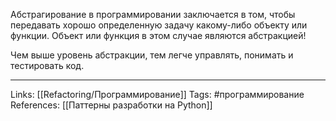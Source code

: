 Абстрагирование в программировании заключается в том, чтобы передавать хорошо определенную задачу какому-либо объекту или функции. Объект или функция в этом случае являются абстракцией! 

Чем выше уровень абстракции, тем легче управлять, понимать и тестировать код. 
___
Links: [[Refactoring/Программирование]]
Tags: #программирование 
References: [[Паттерны разработки на Python]]
